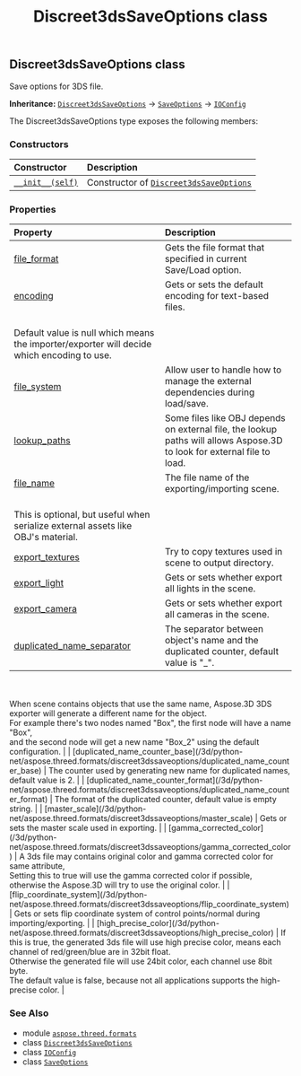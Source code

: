 ﻿---
title: Discreet3dsSaveOptions class
second_title: Aspose.3D for Python via .NET API References
description: 
type: docs
weight: 50
url: /python-net/aspose.threed.formats/discreet3dssaveoptions/
is_root: false
---

## Discreet3dsSaveOptions class

Save options for 3DS file.



**Inheritance:** [`Discreet3dsSaveOptions`](/3d/python-net/aspose.threed.formats/discreet3dssaveoptions) → 
[`SaveOptions`](/3d/python-net/aspose.threed.formats/saveoptions) → 
[`IOConfig`](/3d/python-net/aspose.threed.formats/ioconfig)



The Discreet3dsSaveOptions type exposes the following members:

### Constructors
| Constructor | Description |
| :- | :- |
| [`__init__(self)`](/3d/python-net/aspose.threed.formats/discreet3dssaveoptions/__init__/#) | Constructor of [`Discreet3dsSaveOptions`](/3d/python-net/aspose.threed.formats/discreet3dssaveoptions) |


### Properties
| Property | Description |
| :- | :- |
| [file_format](/3d/python-net/aspose.threed.formats/discreet3dssaveoptions/file_format) | Gets the file format that specified in current Save/Load option. |
| [encoding](/3d/python-net/aspose.threed.formats/discreet3dssaveoptions/encoding) | Gets or sets the default encoding for text-based files.<br/>Default value is null which means the importer/exporter will decide which encoding to use. |
| [file_system](/3d/python-net/aspose.threed.formats/discreet3dssaveoptions/file_system) | Allow user to handle how to manage the external dependencies during load/save. |
| [lookup_paths](/3d/python-net/aspose.threed.formats/discreet3dssaveoptions/lookup_paths) | Some files like OBJ depends on external file, the lookup paths will allows Aspose.3D to look for external file to load. |
| [file_name](/3d/python-net/aspose.threed.formats/discreet3dssaveoptions/file_name) | The file name of the exporting/importing scene.<br/>This is optional, but useful when serialize external assets like OBJ's material. |
| [export_textures](/3d/python-net/aspose.threed.formats/discreet3dssaveoptions/export_textures) | Try to copy textures used in scene to output directory. |
| [export_light](/3d/python-net/aspose.threed.formats/discreet3dssaveoptions/export_light) | Gets or sets whether export all lights in the scene. |
| [export_camera](/3d/python-net/aspose.threed.formats/discreet3dssaveoptions/export_camera) | Gets or sets whether export all cameras in the scene. |
| [duplicated_name_separator](/3d/python-net/aspose.threed.formats/discreet3dssaveoptions/duplicated_name_separator) | The separator between object's name and the duplicated counter, default value is "_".<br/><br/>When scene contains objects that use the same name, Aspose.3D 3DS exporter will generate a different name for the object.<br/>For example there's two nodes named "Box", the first node will have a name "Box",<br/>and the second node will get a new name "Box_2" using the default configuration. |
| [duplicated_name_counter_base](/3d/python-net/aspose.threed.formats/discreet3dssaveoptions/duplicated_name_counter_base) | The counter used by generating new name for duplicated names, default value is 2. |
| [duplicated_name_counter_format](/3d/python-net/aspose.threed.formats/discreet3dssaveoptions/duplicated_name_counter_format) | The format of the duplicated counter, default value is empty string. |
| [master_scale](/3d/python-net/aspose.threed.formats/discreet3dssaveoptions/master_scale) | Gets or sets the master scale used in exporting. |
| [gamma_corrected_color](/3d/python-net/aspose.threed.formats/discreet3dssaveoptions/gamma_corrected_color) | A 3ds file may contains original color and gamma corrected color for same attribute,<br/>Setting this to true will use the gamma corrected color if possible, <br/>otherwise the Aspose.3D will try to use the original color. |
| [flip_coordinate_system](/3d/python-net/aspose.threed.formats/discreet3dssaveoptions/flip_coordinate_system) | Gets or sets flip coordinate system of control points/normal during importing/exporting. |
| [high_precise_color](/3d/python-net/aspose.threed.formats/discreet3dssaveoptions/high_precise_color) | If this is true, the generated 3ds file will use high precise color, means each channel of red/green/blue are in 32bit float.<br/>Otherwise the generated file will use 24bit color, each channel use 8bit byte.<br/>The default value is false, because not all applications supports the high-precise color. |



### See Also
* module [`aspose.threed.formats`](..)
* class [`Discreet3dsSaveOptions`](/3d/python-net/aspose.threed.formats/discreet3dssaveoptions)
* class [`IOConfig`](/3d/python-net/aspose.threed.formats/ioconfig)
* class [`SaveOptions`](/3d/python-net/aspose.threed.formats/saveoptions)
